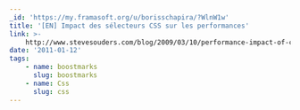 ```yaml
---
_id: 'https://my.framasoft.org/u/borisschapira/?WlnW1w'
title: '[EN] Impact des sélecteurs CSS sur les performances'
link: >-
    http://www.stevesouders.com/blog/2009/03/10/performance-impact-of-css-selectors
date: '2011-01-12'
tags:
    - name: boostmarks
      slug: boostmarks
    - name: Css
      slug: css
---
```


<div class="markdown"><p></p></div>
